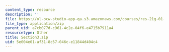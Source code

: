 ```yaml
---
content_type: resource
description: ''
file: https://ol-ocw-studio-app-qa.s3.amazonaws.com/courses/res-21g-01-kana-spring-2010/5e004e01af318c57046ce11844d404c4_Section3.zip
file_type: application/zip
parent_uid: a7cb077d-c961-4c2e-04f6-e4715b7911a4
resourcetype: Other
title: Section3.zip
uid: 5e004e01-af31-8c57-046c-e11844d404c4
---
```

